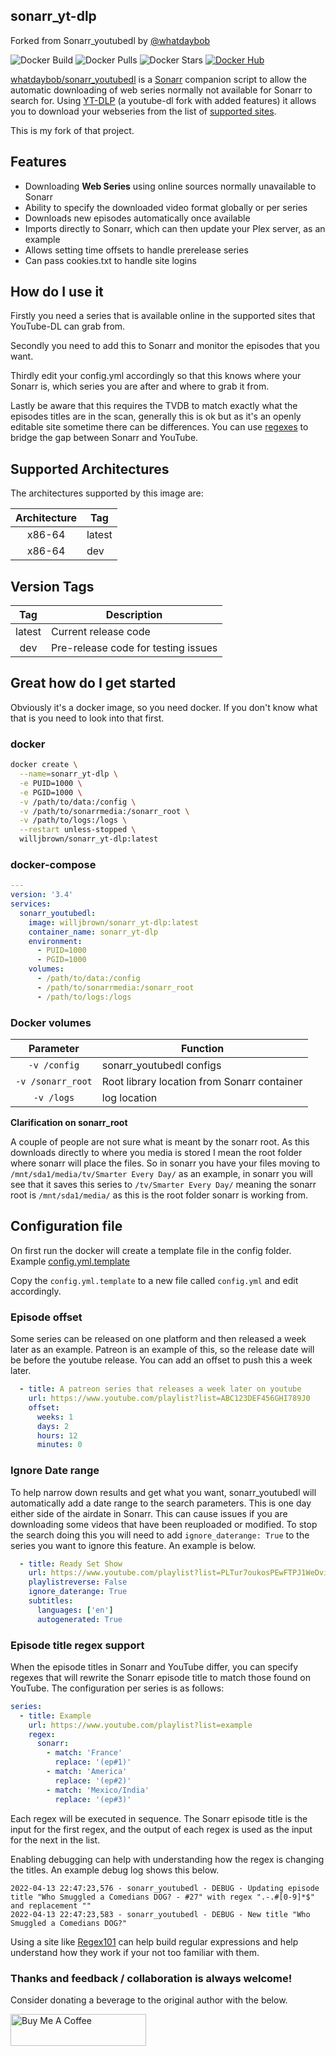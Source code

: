 ## sonarr_yt-dlp
Forked from Sonarr_youtubedl by [@whatdaybob](https://github.com/whatdaybob)

![Docker Build](https://img.shields.io/docker/cloud/automated/willjbrown/sonarr_yt-dlp?style=flat-square)
![Docker Pulls](https://img.shields.io/docker/pulls/willjbrown/sonarr_yt-dlp?style=flat-square)
![Docker Stars](https://img.shields.io/docker/stars/willjbrown/sonarr_yt-dlp?style=flat-square)
[![Docker Hub](https://img.shields.io/badge/Open%20On-DockerHub-blue)](https://hub.docker.com/r/willjbrown/sonarr_yt-dlp)

[whatdaybob/sonarr_youtubedl](https://github.com/whatdaybob/Custom_Docker_Images/tree/master/sonarr_youtubedl) is a [Sonarr](https://sonarr.tv/) companion script to allow the automatic downloading of web series normally not available for Sonarr to search for. Using [YT-DLP](https://github.com/yt-dlp/yt-dlp) (a youtube-dl fork with added features) it allows you to download your webseries from the list of [supported sites](https://github.com/yt-dlp/yt-dlp/blob/master/supportedsites.md).

This is my fork of that project.

## Features

* Downloading **Web Series** using online sources normally unavailable to Sonarr
* Ability to specify the downloaded video format globally or per series
* Downloads new episodes automatically once available
* Imports directly to Sonarr, which can then update your Plex server, as an example
* Allows setting time offsets to handle prerelease series
* Can pass cookies.txt to handle site logins

## How do I use it

Firstly you need a series that is available online in the supported sites that YouTube-DL can grab from.

Secondly you need to add this to Sonarr and monitor the episodes that you want.

Thirdly edit your config.yml accordingly so that this knows where your Sonarr is, which series you are after and where to grab it from.

Lastly be aware that this requires the TVDB to match exactly what the episodes titles are in the scan, generally this is ok but as it's an openly editable site sometime there can be differences. You can use [regexes](#episode-title-regex-support) to bridge the gap between Sonarr and YouTube.

## Supported Architectures

The architectures supported by this image are:

| Architecture | Tag    |
|:------------:|--------|
|    x86-64    | latest |
|    x86-64    | dev    |

## Version Tags

|  Tag   | Description                         |
|:------:|-------------------------------------|
| latest | Current release code                |
|  dev   | Pre-release code for testing issues |

## Great how do I get started

Obviously it's a docker image, so you need docker. If you don't know what that is you need to look into that first.

### docker

```bash
docker create \
  --name=sonarr_yt-dlp \
  -e PUID=1000 \
  -e PGID=1000 \
  -v /path/to/data:/config \
  -v /path/to/sonarrmedia:/sonarr_root \
  -v /path/to/logs:/logs \
  --restart unless-stopped \
  willjbrown/sonarr_yt-dlp:latest
```

### docker-compose

```yaml
---
version: '3.4'
services:
  sonarr_youtubedl:
    image: willjbrown/sonarr_yt-dlp:latest
    container_name: sonarr_yt-dlp
    environment:
      - PUID=1000
      - PGID=1000
    volumes:
      - /path/to/data:/config
      - /path/to/sonarrmedia:/sonarr_root
      - /path/to/logs:/logs
```

### Docker volumes

|     Parameter     | Function                                    |
|:-----------------:|---------------------------------------------|
|   `-v /config`    | sonarr_youtubedl configs                    |
| `-v /sonarr_root` | Root library location from Sonarr container |
|    `-v /logs`     | log location                                |

**Clarification on sonarr_root**

A couple of people are not sure what is meant by the sonarr root. As this downloads directly to where you media is stored I mean the root folder where sonarr will place the files. So in sonarr you have your files moving to `/mnt/sda1/media/tv/Smarter Every Day/` as an example, in sonarr you will see that it saves this series to `/tv/Smarter Every Day/` meaning the sonarr root is `/mnt/sda1/media/` as this is the root folder sonarr is working from.

## Configuration file

On first run the docker will create a template file in the config folder. Example [config.yml.template](./app/config.yml.template)

Copy the `config.yml.template` to a new file called `config.yml` and edit accordingly.

### Episode offset

Some series can be released on one platform and then released a week later as an example. Patreon is an example of this, so the release date will be before the youtube release. You can add an offset to push this a week later.

```yaml
  - title: A patreon series that releases a week later on youtube
    url: https://www.youtube.com/playlist?list=ABC123DEF456GHI789J0
    offset:
      weeks: 1 
      days: 2
      hours: 12
      minutes: 0
```

### Ignore Date range

To help narrow down results and get what you want, sonarr_youtubedl will automatically add a date range to the search parameters. This is one day either side of the airdate in Sonarr. This can cause issues if you are downloading some videos that have been reuploaded or modified. To stop the search doing this you will need to add `ignore_daterange: True` to the series you want to ignore this feature. An example is below. 

```yaml
  - title: Ready Set Show
    url: https://www.youtube.com/playlist?list=PLTur7oukosPEwFTPJ1WeDvitauWzRiIhp
    playlistreverse: False
    ignore_daterange: True
    subtitles: 
      languages: ['en']
      autogenerated: True
```

### Episode title regex support

When the episode titles in Sonarr and YouTube differ, you can specify regexes that will rewrite the Sonarr episode title to match those found on YouTube. The configuration per series is as follows:

```yaml
series:
  - title: Example
    url: https://www.youtube.com/playlist?list=example
    regex:
      sonarr:
        - match: 'France'
          replace: '(ep#1)'
        - match: 'America'
          replace: '(ep#2)'
        - match: 'Mexico/India'
          replace: '(ep#3)'
```

Each regex will be executed in sequence. The Sonarr episode title is the input for the first regex, and the output of each regex is used as the input for the next in the list.

Enabling debugging can help with understanding how the regex is changing the titles. An example debug log shows this below.

```log
2022-04-13 22:47:23,576 - sonarr_youtubedl - DEBUG - Updating episode title "Who Smuggled a Comedians DOG? - #27" with regex ".-.#[0-9]*$" and replacement ""
2022-04-13 22:47:23,583 - sonarr_youtubedl - DEBUG - New title "Who Smuggled a Comedians DOG?"
```

Using a site like [Regex101](https://regex101.com/) can help build regular expressions and help understand how they work if your not too familiar with them.

### Thanks and feedback / collaboration is always welcome!

Consider donating a beverage to the original author with the below.

<!-- markdownlint-disable MD033 -->
<a href="https://www.buymeacoffee.com/whatdaybob" target="_blank"><img src="https://cdn.buymeacoffee.com/buttons/lato-black.png" alt="Buy Me A Coffee" style="height: 51px !important;width: 217px !important;" ></a>
<!-- markdownlint-enable MD033 -->